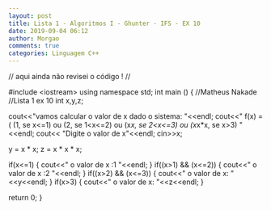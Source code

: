 ```yaml
---
layout: post
title: Lista 1 - Algoritmos I - Ghunter - IFS - EX 10
date: 2019-09-04 06:12
author: Morgao
comments: true
categories: Linguagem C++
---
```

// aqui ainda não revisei o código ! //

#include &lt;iostream&gt;
using namespace std;
int main () {
//Matheus Nakade
//Lista 1 ex 10
int x,y,z;

cout&lt;&lt;"vamos calcular o valor de x dado o sistema: "&lt;&lt;endl;
cout&lt;&lt;" f(x) = ( (1, se x&lt;=1) ou (2, se 1&lt;x&lt;=2) ou (x*x, se 2&lt;x&lt;=3) ou (x*x*x, se x&gt;3) "&lt;&lt;endl;
cout&lt;&lt; "Digite o valor de x"&lt;&lt;endl;
cin&gt;&gt;x;

y = x * x;
z = x * x * x;

if(x&lt;=1)
{
cout&lt;&lt;" o valor de x :1 "&lt;&lt;endl;
}
if((x&gt;1) &amp;&amp; (x&lt;=2))
{
cout&lt;&lt;" o valor de x :2 "&lt;&lt;endl;
}
if((x&gt;2) &amp;&amp; (x&lt;=3))
{
cout&lt;&lt;" o valor de x: "&lt;&lt;y&lt;&lt;endl;
}
if(x&gt;3)
{
cout&lt;&lt;" o valor de x: "&lt;&lt;z&lt;&lt;endl;
}

return 0;
}
